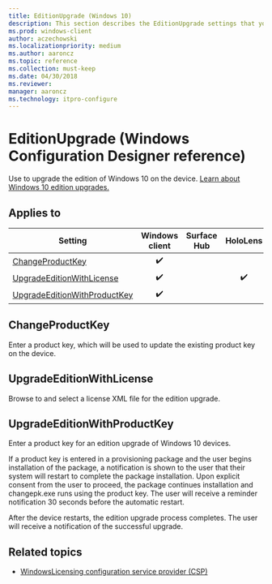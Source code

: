 ```yaml
---
title: EditionUpgrade (Windows 10)
description: This section describes the EditionUpgrade settings that you can configure in provisioning packages for Windows 10 using Windows Configuration Designer.
ms.prod: windows-client
author: aczechowski
ms.localizationpriority: medium
ms.author: aaroncz
ms.topic: reference
ms.collection: must-keep
ms.date: 04/30/2018
ms.reviewer: 
manager: aaroncz
ms.technology: itpro-configure
---
```


# EditionUpgrade (Windows Configuration Designer reference)

Use to upgrade the edition of Windows 10 on the device. [Learn about Windows 10 edition upgrades.](/windows/deployment/upgrade/windows-10-edition-upgrades)

## Applies to

| Setting  | Windows client | Surface Hub | HoloLens | IoT Core |
| --- | :---: | :---: | :---: | :---: |
| [ChangeProductKey](#changeproductkey) | ✔️  |  |  |  |
| [UpgradeEditionWithLicense](#upgradeeditionwithlicense) | ✔️  |  | ✔️ |  |
| [UpgradeEditionWithProductKey](#upgradeeditionwithproductkey) | ✔️  |  |  |  |


## ChangeProductKey

Enter a product key, which will be used to update the existing product key on the device. 

## UpgradeEditionWithLicense

Browse to and select a license XML file for the edition upgrade. 


## UpgradeEditionWithProductKey

Enter a product key for an edition upgrade of Windows 10 devices.

If a product key is entered in a provisioning package and the user begins installation of the package, a notification is shown to the user that their system will restart to complete the package installation. Upon explicit consent from the user to proceed, the package continues installation and changepk.exe runs using the product key. The user will receive a reminder notification 30 seconds before the automatic restart.

After the device restarts, the edition upgrade process completes. The user will receive a notification of the successful upgrade.


## Related topics

- [WindowsLicensing configuration service provider (CSP)](/windows/client-management/mdm/windowslicensing-csp)
